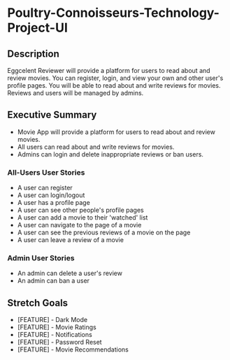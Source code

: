 # Poultry-Connoisseurs-Technology-Project-UI

## Description
Eggcelent Reviewer will provide a platform for users to read about and review movies. You can register, login, and view your own and other user's profile pages. You will be able to read about and write reviews for movies. Reviews and users will be managed by admins.

## Executive Summary
- Movie App will provide a platform for users to read about and review movies.
- All users can read about and write reviews for movies.
- Admins can login and delete inappropriate reviews or ban users.

### All-Users User Stories
- A user can register
- A user can login/logout
- A user has a profile page
- A user can see other people's profile pages
- A user can add a movie to their 'watched' list
- A user can navigate to the page of a movie
- A user can see the previous reviews of a movie on the page
- A user can leave a review of a movie

### Admin User Stories
- An admin can delete a user's review
- An admin can ban a user

## Stretch Goals
- [FEATURE] - Dark Mode
- [FEATURE] - Movie Ratings
- [FEATURE] - Notifications
- [FEATURE] - Password Reset
- [FEATURE] - Movie Recommendations